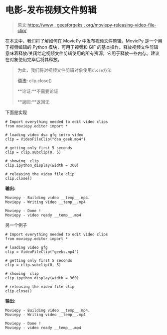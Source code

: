 # 电影-发布视频文件剪辑

> 原文:[https://www . geesforgeks . org/moviepy-releasing-video-file-clip/](https://www.geeksforgeeks.org/moviepy-releasing-video-file-clip/)

在本文中，我们将了解如何在 MoviePy 中发布视频文件剪辑。MoviePy 是一个用于视频编辑的 Python 模块，可用于视频和 GIF 的基本操作。释放视频文件剪辑意味着释放/关闭给定视频文件剪辑使用的所有资源，它用于释放一些内存。建议在对象使用完毕后将其释放。

> 为此，我们将对视频文件剪辑对象使用`close`方法
> 
> **语法:** clip.close()
> 
> **论证:**不需要论证
> 
> **返回:**返回无

下面是实现

```
# Import everything needed to edit video clips 
from moviepy.editor import *

# loading video dsa gfg intro video 
clip = VideoFileClip("dsa_geek.mp4") 

# getting only first 5 seconds 
clip = clip.subclip(0, 5) 

# showing  clip 
clip.ipython_display(width = 360) 

# releasing the video file clip
clip.close()
```

**输出:**

```
Moviepy - Building video __temp__.mp4.
Moviepy - Writing video __temp__.mp4

Moviepy - Done !
Moviepy - video ready __temp__.mp4

```

另一个例子

```
# Import everything needed to edit video clips
from moviepy.editor import *

# loading video gfg
clip = VideoFileClip("geeks.mp4")

# getting only first 5 seconds
clip = clip.subclip(0, 5)

# showing  clip 
clip.ipython_display(width = 360)

# releasing the video file clip
clip.close() 
```

**输出:**

```
Moviepy - Building video __temp__.mp4.
Moviepy - Writing video __temp__.mp4

Moviepy - Done !
Moviepy - video ready __temp__.mp4

```